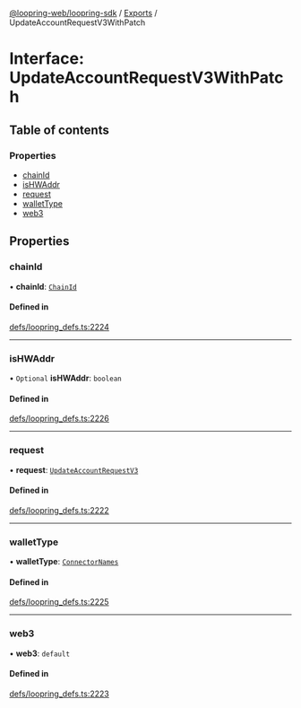 [@loopring-web/loopring-sdk](../README.md) / [Exports](../modules.md) / UpdateAccountRequestV3WithPatch

# Interface: UpdateAccountRequestV3WithPatch

## Table of contents

### Properties

- [chainId](UpdateAccountRequestV3WithPatch.md#chainid)
- [isHWAddr](UpdateAccountRequestV3WithPatch.md#ishwaddr)
- [request](UpdateAccountRequestV3WithPatch.md#request)
- [walletType](UpdateAccountRequestV3WithPatch.md#wallettype)
- [web3](UpdateAccountRequestV3WithPatch.md#web3)

## Properties

### chainId

• **chainId**: [`ChainId`](../enums/ChainId.md)

#### Defined in

[defs/loopring_defs.ts:2224](https://github.com/Loopring/loopring_sdk/blob/edf273a/src/defs/loopring_defs.ts#L2224)

___

### isHWAddr

• `Optional` **isHWAddr**: `boolean`

#### Defined in

[defs/loopring_defs.ts:2226](https://github.com/Loopring/loopring_sdk/blob/edf273a/src/defs/loopring_defs.ts#L2226)

___

### request

• **request**: [`UpdateAccountRequestV3`](UpdateAccountRequestV3.md)

#### Defined in

[defs/loopring_defs.ts:2222](https://github.com/Loopring/loopring_sdk/blob/edf273a/src/defs/loopring_defs.ts#L2222)

___

### walletType

• **walletType**: [`ConnectorNames`](../enums/ConnectorNames.md)

#### Defined in

[defs/loopring_defs.ts:2225](https://github.com/Loopring/loopring_sdk/blob/edf273a/src/defs/loopring_defs.ts#L2225)

___

### web3

• **web3**: `default`

#### Defined in

[defs/loopring_defs.ts:2223](https://github.com/Loopring/loopring_sdk/blob/edf273a/src/defs/loopring_defs.ts#L2223)
